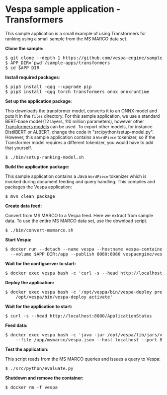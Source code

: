 <!-- Copyright Verizon Media. Licensed under the terms of the Apache 2.0 license. See LICENSE in the project root. -->

# Vespa sample application - Transformers

This sample application is a small example of using Transformers for ranking
using a small sample from the MS MARCO data set.

**Clone the sample:**

<pre data-test="exec">
$ git clone --depth 1 https://github.com/vespa-engine/sample-apps.git
$ APP_DIR=`pwd`/sample-apps/transformers
$ cd $APP_DIR
</pre>

**Install required packages**:

<pre data-test="exec">
$ pip3 install -qqq --upgrade pip
$ pip3 install -qqq torch transformers onnx onnxruntime
</pre>

**Set up the application package**:

This downloads the transformer model, converts it to an ONNX model and puts it
in the `files` directory. For this sample application, we use a standard
BERT-base model (12 layers, 110 million parameters), however other
[Transformers models](https://huggingface.co/transformers/index.html) can be
used. To export other models, for instance DistilBERT or ALBERT, change the
code in "src/python/setup-model.py". However, this sample application
contains a `WordPiece` tokenizer, so if the Transformer model requires a
different tokenizer, you would have to add that yourself.

<pre data-test="exec">
$ ./bin/setup-ranking-model.sh
</pre>

**Build the application package:**

This sample application contains a Java `WordPiece` tokenizer which is
invoked during document feeding and query handling. This compiles and
packages the Vespa application:

<pre data-test="exec">
$ mvn clean package
</pre>

**Create data feed:**

Convert from MS MARCO to a Vespa feed. Here we extract from sample data.
To use the entire MS MARCO data set, use the download script.

<pre data-test="exec">
$ ./bin/convert-msmarco.sh
</pre>

**Start Vespa:**

<pre data-test="exec">
$ docker run --detach --name vespa --hostname vespa-container --privileged \
  --volume $APP_DIR:/app --publish 8080:8080 vespaengine/vespa
</pre>

**Wait for the configserver to start:**

<pre data-test="exec" data-test-wait-for="200 OK">
$ docker exec vespa bash -c 'curl -s --head http://localhost:19071/ApplicationStatus'
</pre>

**Deploy the application:**

<pre data-test="exec">
$ docker exec vespa bash -c '/opt/vespa/bin/vespa-deploy prepare /app/target/application.zip && \
    /opt/vespa/bin/vespa-deploy activate'
</pre>

**Wait for the application to start:**

<pre data-test="exec" data-test-wait-for="200 OK">
$ curl -s --head http://localhost:8080/ApplicationStatus
</pre>

**Feed data:**

<pre data-test="exec">
$ docker exec vespa bash -c 'java -jar /opt/vespa/lib/jars/vespa-http-client-jar-with-dependencies.jar \
    --file /app/msmarco/vespa.json --host localhost --port 8080'
</pre>

**Test the application:**

This script reads from the MS MARCO queries and issues a
query to Vespa:

<pre data-test="exec" data-test-assert-contains="children">
$ ./src/python/evaluate.py
</pre>

**Shutdown and remove the container:**

<pre data-test="after">
$ docker rm -f vespa
</pre>

